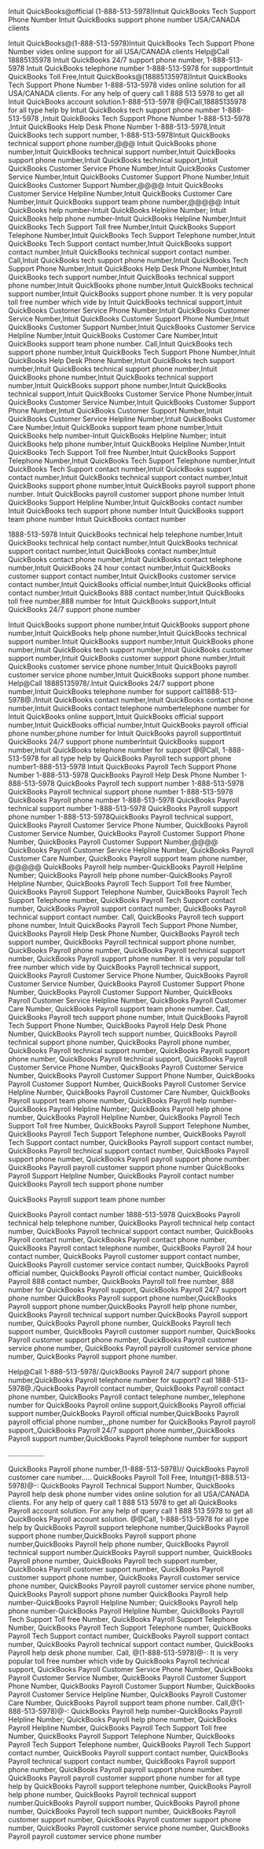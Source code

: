 Intuit QuickBooks@official (1-888-513-5978)Intuit QuickBooks Tech Support Phone Number Intuit QuickBooks support phone number USA/CANADA clients

Intuit QuickBooks@(1-888-513-5978)Intuit QuickBooks Tech Support Phone Number vides online support for all USA/CANADA clients
Help@Call 18885135978 Intuit QuickBooks 24/7 support phone number, 1-888-513-5978 Intuit QuickBooks telephone number 1-888-513-5978 for supportIntuit QuickBooks Toll Free,Intuit QuickBooks@(18885135978)Intuit QuickBooks Tech Support Phone Number 1-888-513-5978 vides online solution for all USA/CANADA clients. For any help of query call 1 888 513 5978 to get all Intuit QuickBooks account solution.1-888-513-5978 @@Call,18885135978 for all type help by Intuit QuickBooks tech support phone number 1-888-513-5978 ,Intuit QuickBooks Tech Support Phone Number 1-888-513-5978 ,Intuit QuickBooks Help Desk Phone Number 1-888-513-5978,Intuit QuickBooks tech support number, 1-888-513-5978Intuit QuickBooks technical support phone number,@@@ Intuit QuickBooks phone number,Intuit QuickBooks technical support number,Intuit QuickBooks support phone number,Intuit QuickBooks technical support,Intuit QuickBooks Customer Service Phone Number,Intuit QuickBooks Customer Service Number,Intuit QuickBooks Customer Support Phone Number,Intuit QuickBooks Customer Support Number,@@@@ Intuit QuickBooks Customer Service Helpline Number,Intuit QuickBooks Customer Care Number,Intuit QuickBooks support team phone number,@@@@@ Intuit QuickBooks help number-Intuit QuickBooks Helpline Number; Intuit QuickBooks help phone number-Intuit QuickBooks Helpline Number,Intuit QuickBooks Tech Support Toll free Number,Intuit QuickBooks Support Telephone Number,Intuit QuickBooks Tech Support Telephone number,Intuit QuickBooks Tech Support contact number,Intuit QuickBooks support contact number,Intuit QuickBooks technical support contact number. Call,Intuit QuickBooks tech support phone number,Intuit QuickBooks Tech Support Phone Number,Intuit QuickBooks Help Desk Phone Number,Intuit QuickBooks tech support number,Intuit QuickBooks technical support phone number,Intuit QuickBooks phone number,Intuit QuickBooks technical support number,Intuit QuickBooks support phone number. It is very popular toll free number which vide by Intuit QuickBooks technical support,Intuit QuickBooks Customer Service Phone Number,Intuit QuickBooks Customer Service Number,Intuit QuickBooks Customer Support Phone Number,Intuit QuickBooks Customer Support Number,Intuit QuickBooks Customer Service Helpline Number,Intuit QuickBooks Customer Care Number,Intuit QuickBooks support team phone number. Call,Intuit QuickBooks tech support phone number,Intuit QuickBooks Tech Support Phone Number,Intuit QuickBooks Help Desk Phone Number,Intuit QuickBooks tech support number,Intuit QuickBooks technical support phone number,Intuit QuickBooks phone number,Intuit QuickBooks technical support number,Intuit QuickBooks support phone number,Intuit QuickBooks technical support,Intuit QuickBooks Customer Service Phone Number,Intuit QuickBooks Customer Service Number,Intuit QuickBooks Customer Support Phone Number,Intuit QuickBooks Customer Support Number,Intuit QuickBooks Customer Service Helpline Number,Intuit QuickBooks Customer Care Number,Intuit QuickBooks support team phone number,Intuit QuickBooks help number-Intuit QuickBooks Helpline Number; Intuit QuickBooks help phone number,Intuit QuickBooks Helpline Number,Intuit QuickBooks Tech Support Toll free Number,Intuit QuickBooks Support Telephone Number,Intuit QuickBooks Tech Support Telephone number,Intuit QuickBooks Tech Support contact number,Intuit QuickBooks support contact number,Intuit QuickBooks technical support contact number,Intuit QuickBooks support phone number,Intuit QuickBooks payroll support phone number. Intuit QuickBooks payroll customer support phone number Intuit QuickBooks Support Helpline Number,Intuit QuickBooks contact number Intuit QuickBooks tech support phone number Intuit QuickBooks support team phone number Intuit QuickBooks contact number

1888-513-5978 Intuit QuickBooks technical help telephone number,Intuit QuickBooks technical help contact number,Intuit QuickBooks technical support contact number,Intuit QuickBooks contact number,Intuit QuickBooks contact phone number,Intuit QuickBooks contact telephone number,Intuit QuickBooks 24 hour contact number,Intuit QuickBooks customer support contact number,Intuit QuickBooks customer service contact number,Intuit QuickBooks official number,Intuit QuickBooks official contact number,Intuit QuickBooks 888 contact number,Intuit QuickBooks toll free number,888 number for Intuit QuickBooks support,Intuit QuickBooks 24/7 support phone number

Intuit QuickBooks support phone number,Intuit QuickBooks support phone number,Intuit QuickBooks help phone number,Intuit QuickBooks technical support number.Intuit QuickBooks support number,Intuit QuickBooks phone number,Intuit QuickBooks tech support number,Intuit QuickBooks customer support number,Intuit QuickBooks customer support phone number,Intuit QuickBooks customer service phone number,Intuit QuickBooks payroll customer service phone number,Intuit QuickBooks support phone number. Help@Call 18885135978/.Intuit QuickBooks 24/7 support phone number,Intuit QuickBooks telephone number for support call1888-513-5978@./Intuit QuickBooks contact number,Intuit QuickBooks contact phone number,Intuit QuickBooks contact telephone numbertelephone number for Intuit QuickBooks online support,Intuit QuickBooks official support number,Intuit QuickBooks official number,Intuit QuickBooks payroll official phone number,phone number for Intuit QuickBooks payroll supportIntuit QuickBooks 24/7 support phone numberIntuit QuickBooks support number,Intuit QuickBooks telephone number for support
@@Call, 1-888-513-5978 for all type help by QuickBooks Payroll tech support phone number1-888-513-5978 Intuit QuickBooks Payroll Tech Support Phone Number 1-888-513-5978 QuickBooks Payroll Help Desk Phone Number 1-888-513-5978 QuickBooks Payroll tech support number 1-888-513-5978 QuickBooks Payroll technical support phone number 1-888-513-5978 QuickBooks Payroll phone number 1-888-513-5978 QuickBooks Payroll technical support number 1-888-513-5978 QuickBooks Payroll support phone number 1-888-513-5978QuickBooks Payroll technical support, QuickBooks Payroll Customer Service Phone Number, QuickBooks Payroll Customer Service Number, QuickBooks Payroll Customer Support Phone Number, QuickBooks Payroll Customer Support Number,@@@@ QuickBooks Payroll Customer Service Helpline Number, QuickBooks Payroll Customer Care Number, QuickBooks Payroll support team phone number, @@@@@ QuickBooks Payroll help number-QuickBooks Payroll Helpline Number; QuickBooks Payroll help phone number-QuickBooks Payroll Helpline Number, QuickBooks Payroll Tech Support Toll free Number, QuickBooks Payroll Support Telephone Number, QuickBooks Payroll Tech Support Telephone number, QuickBooks Payroll Tech Support contact number, QuickBooks Payroll support contact number, QuickBooks Payroll technical support contact number. Call, QuickBooks Payroll tech support phone number, Intuit QuickBooks Payroll Tech Support Phone Number, QuickBooks Payroll Help Desk Phone Number, QuickBooks Payroll tech support number, QuickBooks Payroll technical support phone number, QuickBooks Payroll phone number, QuickBooks Payroll technical support number, QuickBooks Payroll support phone number. It is very popular toll free number which vide by QuickBooks Payroll technical support, QuickBooks Payroll Customer Service Phone Number, QuickBooks Payroll Customer Service Number, QuickBooks Payroll Customer Support Phone Number, QuickBooks Payroll Customer Support Number, QuickBooks Payroll Customer Service Helpline Number, QuickBooks Payroll Customer Care Number, QuickBooks Payroll support team phone number. Call, QuickBooks Payroll tech support phone number, Intuit QuickBooks Payroll Tech Support Phone Number, QuickBooks Payroll Help Desk Phone Number, QuickBooks Payroll tech support number, QuickBooks Payroll technical support phone number, QuickBooks Payroll phone number, QuickBooks Payroll technical support number, QuickBooks Payroll support phone number, QuickBooks Payroll technical support, QuickBooks Payroll Customer Service Phone Number, QuickBooks Payroll Customer Service Number, QuickBooks Payroll Customer Support Phone Number, QuickBooks Payroll Customer Support Number, QuickBooks Payroll Customer Service Helpline Number, QuickBooks Payroll Customer Care Number, QuickBooks Payroll support team phone number, QuickBooks Payroll help number-QuickBooks Payroll Helpline Number; QuickBooks Payroll help phone number, QuickBooks Payroll Helpline Number, QuickBooks Payroll Tech Support Toll free Number, QuickBooks Payroll Support Telephone Number, QuickBooks Payroll Tech Support Telephone number, QuickBooks Payroll Tech Support contact number, QuickBooks Payroll support contact number, QuickBooks Payroll technical support contact number, QuickBooks Payroll support phone number, QuickBooks Payroll payroll support phone number. QuickBooks Payroll payroll customer support phone number QuickBooks Payroll Support Helpline Number, QuickBooks Payroll contact number QuickBooks Payroll tech support phone number

QuickBooks Payroll support team phone number

QuickBooks Payroll contact number 1888-513-5978 QuickBooks Payroll technical help telephone number, QuickBooks Payroll technical help contact number, QuickBooks Payroll technical support contact number, QuickBooks Payroll contact number, QuickBooks Payroll contact phone number, QuickBooks Payroll contact telephone number, QuickBooks Payroll 24 hour contact number, QuickBooks Payroll customer support contact number, QuickBooks Payroll customer service contact number, QuickBooks Payroll official number, QuickBooks Payroll official contact number, QuickBooks Payroll 888 contact number, QuickBooks Payroll toll free number, 888 number for QuickBooks Payroll support, QuickBooks Payroll 24/7 support phone number QuickBooks Payroll support phone number,QuickBooks Payroll support phone number,QuickBooks Payroll help phone number, QuickBooks Payroll technical support number.QuickBooks Payroll support number, QuickBooks Payroll phone number, QuickBooks Payroll tech support number, QuickBooks Payroll customer support number, QuickBooks Payroll customer support phone number, QuickBooks Payroll customer service phone number, QuickBooks Payroll payroll customer service phone number, QuickBooks Payroll support phone number.

Help@Call 1-888-513-5978/.QuickBooks Payroll 24/7 support phone number,QuickBooks Payroll telephone number for support? call 1888-513-5978@./QuickBooks Payroll contact number, QuickBooks Payroll contact phone number, QuickBooks Payroll contact telephone number,,telephone number for QuickBooks Payroll online support,QuickBooks Payroll official support number,QuickBooks Payroll official number,QuickBooks Payroll payroll official phone number,,,phone number for QuickBooks Payroll payroll support,,QuickBooks Payroll 24/7 support phone number,,QuickBooks Payroll support number,QuickBooks Payroll telephone number for support

..................


QuickBooks Payroll phone number,(1-888-513-5978)// QuickBooks Payroll customer care number..... QuickBooks Payroll Toll Free, Intuit@(1-888.513-5978)@-: QuickBooks Payroll Technical Support Number, QuickBooks Payroll help desk phone number vides online solution for all USA/CANADA clients. For any help of query call 1 888 513 5978 to get all QuickBooks Payroll account solution. For any help of query call 1 888 513 5978 to get all QuickBooks Payroll account solution. @@Call, 1-888-513-5978 for all type help by QuickBooks Payroll support telephone number,QuickBooks Payroll support phone number,QuickBooks Payroll support phone number,QuickBooks Payroll help phone number, QuickBooks Payroll technical support number.QuickBooks Payroll support number, QuickBooks Payroll phone number, QuickBooks Payroll tech support number, QuickBooks Payroll customer support number, QuickBooks Payroll customer support phone number, QuickBooks Payroll customer service phone number, QuickBooks Payroll payroll customer service phone number, QuickBooks Payroll support phone number QuickBooks Payroll help number-QuickBooks Payroll Helpline Number; QuickBooks Payroll help phone number-QuickBooks Payroll Helpline Number, QuickBooks Payroll Tech Support Toll free Number, QuickBooks Payroll Support Telephone Number, QuickBooks Payroll Tech Support Telephone number, QuickBooks Payroll Tech Support contact number, QuickBooks Payroll support contact number, QuickBooks Payroll technical support contact number, QuickBooks Payroll help desk phone number. Call, @(1-888-513-5978)@-: It is very popular toll free number which vide by QuickBooks Payroll technical support, QuickBooks Payroll Customer Service Phone Number, QuickBooks Payroll Customer Service Number, QuickBooks Payroll Customer Support Phone Number, QuickBooks Payroll Customer Support Number, QuickBooks Payroll Customer Service Helpline Number, QuickBooks Payroll Customer Care Number, QuickBooks Payroll support team phone number. Call,@(1-888-513-5978)@-: QuickBooks Payroll help number-QuickBooks Payroll Helpline Number; QuickBooks Payroll help phone number, QuickBooks Payroll Helpline Number, QuickBooks Payroll Tech Support Toll free Number, QuickBooks Payroll Support Telephone Number, QuickBooks Payroll Tech Support Telephone number, QuickBooks Payroll Tech Support contact number, QuickBooks Payroll support contact number, QuickBooks Payroll technical support contact number, QuickBooks Payroll support phone number, QuickBooks Payroll payroll support phone number. QuickBooks Payroll payroll customer support phone number for all type help by QuickBooks Payroll support telephone number, QuickBooks Payroll help phone number, QuickBooks Payroll technical support number.QuickBooks Payroll support number, QuickBooks Payroll phone number, QuickBooks Payroll tech support number, QuickBooks Payroll customer support number, QuickBooks Payroll customer support phone number, QuickBooks Payroll customer service phone number, QuickBooks Payroll payroll customer service phone number

